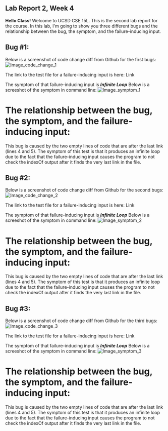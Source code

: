 ## Lab Report 2, Week 4
**Hello Class!** Welcome to UCSD CSE 15L. This is the second lab report for the course. In this lab, I'm going to show you three different bugs and the relationship between the bug, the symptom, and the failure-inducing input.

## Bug #1:
Below is a screenshot of code change diff from Github for the first bugs:
![Image_code_change_1](add_later)

The link to the test file for a failure-inducing input is here: Link

The symptom of that failure-inducing input is ***Infinite Loop***
Below is a screeshot of the symptom in command line:
![Image_symptom_1](add_later)

# The relationship between the bug, the symptom, and the failure-inducing input:
This bug is caused by the two empty lines of code that are after the last link (lines 4 and 5). The symptom of this test is that it produces an infinite loop due to the fact that the failure-inducing input causes the program to not check the indexOf output after it finds the very last link in the file.

## Bug #2:
Below is a screenshot of code change diff from Github for the second bugs:
![Image_code_change_2](add_later)

The link to the test file for a failure-inducing input is here: Link

The symptom of that failure-inducing input is ***Infinite Loop***
Below is a screeshot of the symptom in command line:
![Image_symptom_2](add_later)

# The relationship between the bug, the symptom, and the failure-inducing input:
This bug is caused by the two empty lines of code that are after the last link (lines 4 and 5). The symptom of this test is that it produces an infinite loop due to the fact that the failure-inducing input causes the program to not check the indexOf output after it finds the very last link in the file.

## Bug #3:
Below is a screenshot of code change diff from Github for the third bugs:
![Image_code_change_3](add_later)

The link to the test file for a failure-inducing input is here: Link

The symptom of that failure-inducing input is ***Infinite Loop***
Below is a screeshot of the symptom in command line:
![Image_symptom_3](add_later)

# The relationship between the bug, the symptom, and the failure-inducing input:
This bug is caused by the two empty lines of code that are after the last link (lines 4 and 5). The symptom of this test is that it produces an infinite loop due to the fact that the failure-inducing input causes the program to not check the indexOf output after it finds the very last link in the file.
